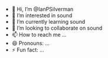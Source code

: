 - 👋 Hi, I’m @IanPSilverman
- 👀 I’m interested in sound
- 🌱 I’m currently learning sound
- 💞️ I’m looking to collaborate on sound
- 📫 How to reach me ...
- 😄 Pronouns: ...
- ⚡ Fun fact: ...

<!---
IanPSilverman/IanPSilverman is a ✨ special ✨ repository because its `README.md` (this file) appears on your GitHub profile.
You can click the Preview link to take a look at your changes.
--->
